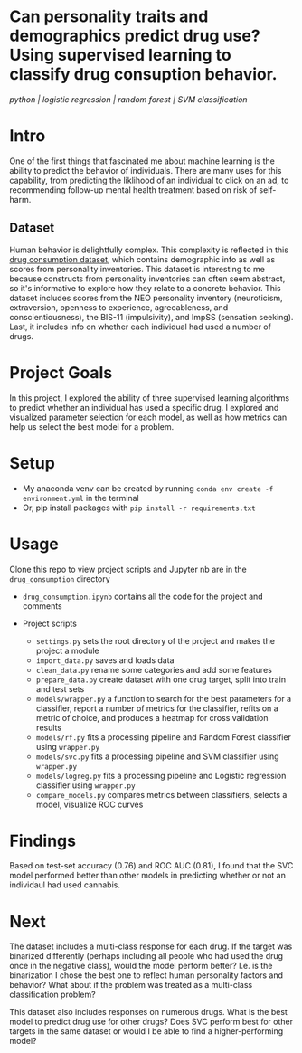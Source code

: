 # Can personality traits and demographics predict drug use? Using supervised learning to classify drug consuption behavior.

*python | logistic regression | random forest | SVM classification*

# Intro

One of the first things that fascinated me about machine learning is the ability to predict the behavior of individuals. There are many uses for this capability, from predicting the liklihood of an individual to click on an ad, to recommending follow-up mental health treatment based on risk of self-harm. 

## Dataset

Human behavior is delightfully complex. This complexity is reflected in this [drug consumption dataset](http://archive.ics.uci.edu/ml/datasets/Drug+consumption+%28quantified%29), which contains demographic info as well as scores from personality inventories. This dataset is interesting to me because constructs from personality inventories can often seem abstract, so it's informative to explore how they relate to a concrete behavior. This dataset includes scores from the NEO personality inventory (neuroticism, extraversion, openness to experience, agreeableness, and conscientiousness), the BIS-11 (impulsivity), and ImpSS (sensation seeking). Last, it includes info on whether each individual had used a number of drugs. 

# Project Goals

In this project, I explored the ability of three supervised learning algorithms to predict whether an individual has used a specific drug. I explored and visualized parameter selection for each model, as well as how metrics can help us select the best model for a problem. 

# Setup

- My anaconda venv can be created by running  `conda env create -f environment.yml` in the terminal
- Or, pip install packages with `pip install -r requirements.txt`

# Usage

Clone this repo to view project scripts and Jupyter nb are in the `drug_consumption` directory

- `drug_consumption.ipynb` contains all the code for the project and comments

- Project scripts
    - `settings.py` sets the root directory of the project and makes the project a module
    - `import_data.py` saves and loads data 
    - `clean_data.py` rename some categories and add some features
    - `prepare_data.py` create dataset with one drug target, split into train and test sets
    - `models/wrapper.py` a function to search for the best parameters for a classifier, report a number of metrics for the classifier, refits on a metric of choice, and produces a heatmap for cross validation results
    - `models/rf.py` fits a processing pipeline and Random Forest classifier using `wrapper.py`
    - `models/svc.py` fits a processing pipeline and SVM classifier using `wrapper.py`
    - `models/logreg.py` fits a processing pipeline and Logistic regression classifier using `wrapper.py`
    - `compare_models.py` compares metrics between classifiers, selects a model, visualize ROC curves


# Findings

Based on test-set accuracy (0.76) and ROC AUC (0.81), I found that the SVC model performed better than other models in predicting whether or not an individaul had used cannabis. 

# Next 

The dataset includes a multi-class response for each drug. If the target was binarized differently (perhaps including all people who had used the drug once in the negative class), would the model perform better? I.e. is the binarization I chose the best one to reflect human personality factors and behavior? What about if the problem was treated as a multi-class classification problem? 

This dataset also includes responses on numerous drugs. What is the best model to predict drug use for other drugs? Does SVC perform best for other targets in the same dataset or would I be able to find a higher-performing model?
